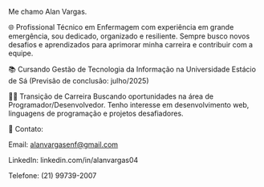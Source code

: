 Me chamo Alan Vargas.

🌐 Profissional Técnico em Enfermagem com experiência em grande emergência, sou dedicado, organizado e resiliente. Sempre busco novos desafios e aprendizados para aprimorar minha carreira e contribuir com a equipe.

📚 Cursando Gestão de Tecnologia da Informação na Universidade Estácio de Sá (Previsão de conclusão: julho/2025)

👨‍💻 Transição de Carreira Buscando oportunidades na área de Programador/Desenvolvedor. Tenho interesse em desenvolvimento web, linguagens de programação e projetos desafiadores.

📧 Contato:

Email: alanvargasenf@gmail.com

LinkedIn: linkedin.com/in/alanvargas04

Telefone: (21) 99739-2007
